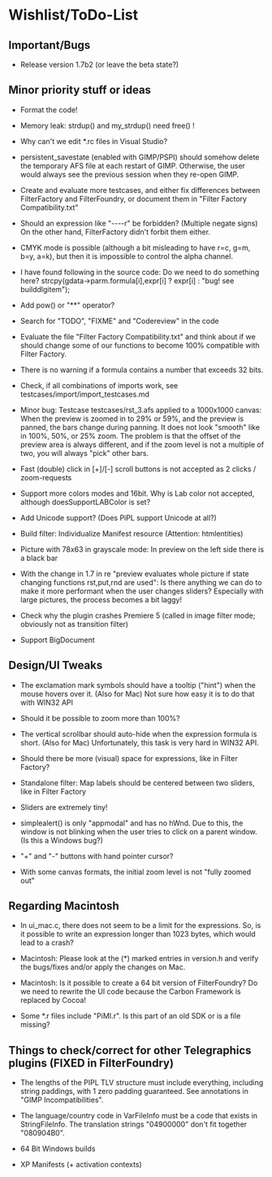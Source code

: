 
Wishlist/ToDo-List
==================

Important/Bugs
--------------

* Release version 1.7b2 (or leave the beta state?)


Minor priority stuff or ideas
-----------------------------

* Format the code!

* Memory leak: strdup() and my_strdup() need free() !

* Why can't we edit *.rc files in Visual Studio?

* persistent_savestate (enabled with GIMP/PSPI) should somehow delete the temporary AFS file
  at each restart of GIMP. Otherwise, the user would always see the previous session when they re-open GIMP.

* Create and evaluate more testcases, and either fix differences between FilterFactory and
  FilterFoundry, or document them in "Filter Factory Compatibility.txt"

* Should an expression like "----r" be forbidden? (Multiple negate signs) On the other hand, FilterFactory
  didn't forbit them either.
  
* CMYK mode is possible (although a bit misleading to have r=c, g=m, b=y, a=k), but then it is impossible to
  control the alpha channel.

* I have found following in the source code: Do we need to do something here?
	strcpy(gdata->parm.formula[i],expr[i] ? expr[i] : "bug! see builddlgitem");

* Add pow() or "**" operator?

* Search for "TODO", "FIXME" and "Codereview" in the code

* Evaluate the file "Filter Factory Compatibility.txt" and think about if we should
  change some of our functions to become 100% compatible with Filter Factory.
  
* There is no warning if a formula contains a number that exceeds 32 bits.

* Check, if all combinations of imports work,
	see testcases/import/import_testcases.md
  
* Minor bug: Testcase testcases/rst_3.afs applied to a 1000x1000 canvas:
  When the preview is zoomed in to 29% or 59%, and the preview is panned, the
  bars change during panning. It does not look "smooth" like in 100%, 50%, or 25% zoom.
  The problem is that the offset of the preview area is always different, and if the zoom
  level is not a multiple of two, you will always "pick" other bars.
  
* Fast (double) click in [+]/[-] scroll buttons is not accepted as 2 clicks / zoom-requests

* Support more colors modes and 16bit. Why is Lab color not accepted, although doesSupportLABColor is set?
	
* Add Unicode support? (Does PiPL support Unicode at all?)

* Build filter: Individualize Manifest resource (Attention: htmlentities)

* Picture with 78x63 in grayscale mode: In preview on the left side there is a black bar

* With the change in 1.7 in re "preview evaluates whole picture if state changing functions rst,put,rnd are
  used": Is there anything we can do to make it more performant when the user changes sliders?
  Especially with large pictures, the process becomes a bit laggy!
  
* Check why the plugin crashes Premiere 5 (called in image filter mode; obviously not as transition filter)

* Support BigDocument


Design/UI Tweaks
----------------

* The exclamation mark symbols should have a tooltip ("hint") when the mouse hovers over it. (Also for Mac)
  Not sure how easy it is to do that with WIN32 API

* Should it be possible to zoom more than 100%?

* The vertical scrollbar should auto-hide when the expression formula is short. (Also for Mac)
  Unfortunately, this task is very hard in WIN32 API.

* Should there be more (visual) space for expressions, like in Filter Factory?

* Standalone filter: Map labels should be centered between two sliders, like in Filter Factory

* Sliders are extremely tiny!

* simplealert() is only "appmodal" and has no hWnd. Due to this, the window is not blinking when
  the user tries to click on a parent window. (Is this a Windows bug?)

* "+" and "-" buttons with hand pointer cursor?

* With some canvas formats, the initial zoom level is not "fully zoomed out"


Regarding Macintosh
-------------------

* In ui_mac.c, there does not seem to be a limit for the expressions. So, is it possible
  to write an expression longer than 1023 bytes, which would lead to a crash?

* Macintosh: Please look at the (*) marked entries in version.h and verify the bugs/fixes
  and/or apply the changes on Mac.

* Macintosh: Is it possible to create a 64 bit version of FilterFoundry?
  Do we need to rewrite the UI code because the Carbon Framework is replaced by Cocoa!

* Some *.r files include "PiMI.r". Is this part of an old SDK or is a file missing?


Things to check/correct for other Telegraphics plugins (FIXED in FilterFoundry)
------------------------------------------------------

* The lengths of the PIPL TLV structure must include everything, including string paddings,
  with 1 zero padding guaranteed. See annotations in "GIMP Incompatibilities".

* The language/country code in VarFileInfo must be a code that exists in StringFileInfo.
  The translation strings "04900000" don't fit together "080904B0".

* 64 Bit Windows builds

* XP Manifests (+ activation contexts)
